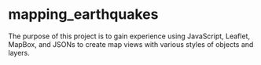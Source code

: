# mapping_earthquakes

The purpose of this project is to gain experience using JavaScript, Leaflet, MapBox, and JSONs to create map views with various styles of objects and layers.
